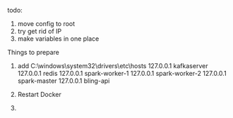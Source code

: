todo:
1. move config to root
2. try get rid of IP
3. make variables in one place


Things to prepare

1. add C:\windows\system32\drivers\etc\hosts
127.0.0.1 kafkaserver
127.0.0.1 redis
127.0.0.1 spark-worker-1
127.0.0.1 spark-worker-2
127.0.0.1 spark-master
127.0.0.1 bling-api

2. Restart Docker
3. 